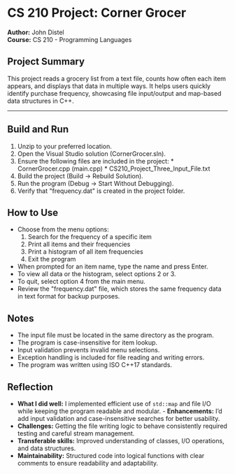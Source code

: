 # CS 210 Project: Corner Grocer
**Author:** John Distel  
**Course:** CS 210 - Programming Languages  

## Project Summary
This project reads a grocery list from a text file, counts how often each item appears, and displays that data in multiple ways. It helps users quickly identify purchase frequency, showcasing file input/output and map-based data structures in C++.

------------------------------------------------------------
Build and Run
------------------------------------------------------------
1. Unzip to your preferred location.
2. Open the Visual Studio solution (CornerGrocer.sln).
3. Ensure the following files are included in the project:
       * CornerGrocer.cpp (main.cpp)
       * CS210_Project_Three_Input_File.txt
4. Build the project (Build → Rebuild Solution).
5. Run the program (Debug → Start Without Debugging).
6. Verify that "frequency.dat" is created in the project folder.


## How to Use
- Choose from the menu options:
     1. Search for the frequency of a specific item
     2. Print all items and their frequencies
     3. Print a histogram of all item frequencies
     4. Exit the program
- When prompted for an item name, type the name and press Enter.
- To view all data or the histogram, select options 2 or 3.
- To quit, select option 4 from the main menu.
- Review the "frequency.dat" file, which stores the same frequency data in text format for backup purposes.

## Notes
- The input file must be located in the same directory as the program.
- The program is case-insensitive for item lookup.
- Input validation prevents invalid menu selections.
- Exception handling is included for file reading and writing errors.
- The program was written using ISO C++17 standards.

## Reflection
- **What I did well:** I implemented efficient use of `std::map` and file I/O while keeping the program readable and modular. - **Enhancements:** I’d add input validation and case-insensitive searches for better usability.  
- **Challenges:** Getting the file writing logic to behave consistently required testing and careful stream management.  
- **Transferable skills:** Improved understanding of classes, I/O operations, and data structures.  
- **Maintainability:** Structured code into logical functions with clear comments to ensure readability and adaptability.

